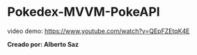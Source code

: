 # Pokedex-MVVM-PokeAPI

video demo: https://www.youtube.com/watch?v=QEpFZEtqK4E

**Creado por: Alberto Saz**

